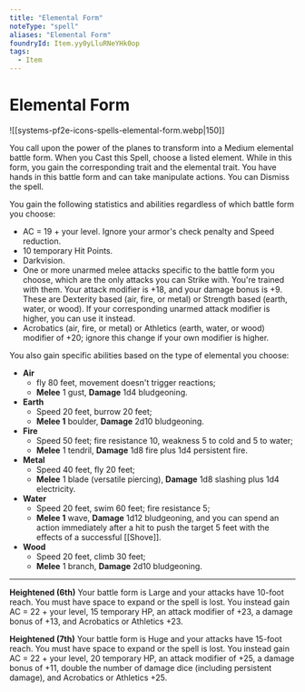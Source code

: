 ```yaml
---
title: "Elemental Form"
noteType: "spell"
aliases: "Elemental Form"
foundryId: Item.yy0yLluRNeYHk0op
tags:
  - Item
---
```


# Elemental Form
![[systems-pf2e-icons-spells-elemental-form.webp|150]]

You call upon the power of the planes to transform into a Medium elemental battle form. When you Cast this Spell, choose a listed element. While in this form, you gain the corresponding trait and the elemental trait. You have hands in this battle form and can take manipulate actions. You can Dismiss the spell.

You gain the following statistics and abilities regardless of which battle form you choose:

*   AC = 19 + your level. Ignore your armor's check penalty and Speed reduction.
*   10 temporary Hit Points.
*   Darkvision.
*   One or more unarmed melee attacks specific to the battle form you choose, which are the only attacks you can Strike with. You're trained with them. Your attack modifier is +18, and your damage bonus is +9. These are Dexterity based (air, fire, or metal) or Strength based (earth, water, or wood). If your corresponding unarmed attack modifier is higher, you can use it instead.
*   Acrobatics (air, fire, or metal) or Athletics (earth, water, or wood) modifier of +20; ignore this change if your own modifier is higher.

You also gain specific abilities based on the type of elemental you choose:

*   **Air**
    *   fly 80 feet, movement doesn't trigger reactions;
    *   **Melee** 1 gust, **Damage** 1d4 bludgeoning.
*   **Earth**
    *   Speed 20 feet, burrow 20 feet;
    *   **Melee 1** boulder, **Damage** 2d10 bludgeoning.
*   **Fire**
    *   Speed 50 feet; fire resistance 10, weakness 5 to cold and 5 to water;
    *   **Melee** 1 tendril, **Damage** 1d8 fire plus 1d4 persistent fire.
*   **Metal**
    *   Speed 40 feet, fly 20 feet;
    *   **Melee** 1 blade (versatile piercing), **Damage** 1d8 slashing plus 1d4 electricity.
*   **Water**
    *   Speed 20 feet, swim 60 feet; fire resistance 5;
    *   **Melee 1** wave, **Damage** 1d12 bludgeoning, and you can spend an action immediately after a hit to push the target 5 feet with the effects of a successful [[Shove]].
*   **Wood**
    *   Speed 20 feet, climb 30 feet;
    *   **Melee** 1 branch, **Damage** 2d10 bludgeoning.

* * *

**Heightened (6th)** Your battle form is Large and your attacks have 10-foot reach. You must have space to expand or the spell is lost. You instead gain AC = 22 + your level, 15 temporary HP, an attack modifier of +23, a damage bonus of +13, and Acrobatics or Athletics +23.

**Heightened (7th)** Your battle form is Huge and your attacks have 15-foot reach. You must have space to expand or the spell is lost. You instead gain AC = 22 + your level, 20 temporary HP, an attack modifier of +25, a damage bonus of +11, double the number of damage dice (including persistent damage), and Acrobatics or Athletics +25.
